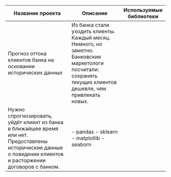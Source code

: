 | Название проекта |	Описание	| Используемые библиотеки|
|------------------|------------|------------------------|
|Прогноз оттока клиентов банка на основании исторических данных|	Из банка стали уходить клиенты. Каждый месяц. Немного, но заметно. Банковские маркетологи посчитали: сохранять текущих клиентов дешевле, чем привлекать новых.
Нужно спрогнозировать, уйдёт клиент из банка в ближайшее время или нет. Предоставлены исторические данные о поведении клиентов и расторжении договоров с банком.|	- pandas - sklearn - matplotlib - seaborn|
